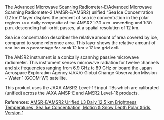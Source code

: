 The Advanced Microwave Scanning Radiometer-E/Advanced Microwave Scanning Radiometer-2 (AMSR-E/AMSR2) unified “Sea Ice Concentration (12 km)” layer displays the percent of sea ice concentration in the polar regions as a daily composite of the AMSR2 1:30 a.m. ascending and 1:30 p.m. descending half-orbit passes, at a spatial resolution of 12 km.

Sea ice concentration describes the relative amount of area covered by ice, compared to some reference area. This layer shows the relative amount of sea ice as a percentage for each 12 km x 12 km grid cell.

The AMSR2 instrument is a conically scanning passive microwave radiometer. This instrument senses microwave radiation for twelve channels and six frequencies ranging from 6.9 GHz to 89 GHz on board the Japan Aerospace Exploration Agency (JAXA) Global Change Observation Mission – Water 1 (GCOM-W1) satellite.

This product uses the JAXA AMSR2 Level-1R input TBs which are calibrated (unified) across the JAXA AMSR-E and AMSR2 Level-1R products.

References: [AMSR-E/AMSR2 Unified L3 Daily 12.5 km Brightness Temperatures, Sea Ice Concentration, Motion & Snow Depth Polar Grids, Version 1](https://nsidc.org/data/AU_SI12/)
